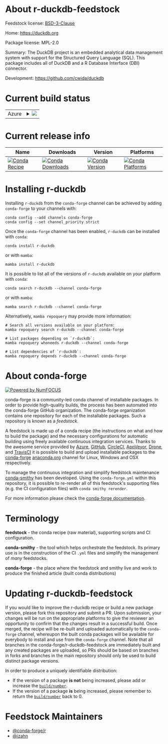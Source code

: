 About r-duckdb-feedstock
========================

Feedstock license: [BSD-3-Clause](https://github.com/conda-forge/r-duckdb-feedstock/blob/main/LICENSE.txt)

Home: https://duckdb.org

Package license: MPL-2.0

Summary: The DuckDB project is an embedded analytical data management system with support for the Structured Query Language (SQL). This package includes all of DuckDB and a R Database Interface (DBI) connector.

Development: https://github.com/cwida/duckdb

Current build status
====================


<table>
    
  <tr>
    <td>Azure</td>
    <td>
      <details>
        <summary>
          <a href="https://dev.azure.com/conda-forge/feedstock-builds/_build/latest?definitionId=12655&branchName=main">
            <img src="https://dev.azure.com/conda-forge/feedstock-builds/_apis/build/status/r-duckdb-feedstock?branchName=main">
          </a>
        </summary>
        <table>
          <thead><tr><th>Variant</th><th>Status</th></tr></thead>
          <tbody><tr>
              <td>linux_64_r_base4.2</td>
              <td>
                <a href="https://dev.azure.com/conda-forge/feedstock-builds/_build/latest?definitionId=12655&branchName=main">
                  <img src="https://dev.azure.com/conda-forge/feedstock-builds/_apis/build/status/r-duckdb-feedstock?branchName=main&jobName=linux&configuration=linux%20linux_64_r_base4.2" alt="variant">
                </a>
              </td>
            </tr><tr>
              <td>linux_64_r_base4.3</td>
              <td>
                <a href="https://dev.azure.com/conda-forge/feedstock-builds/_build/latest?definitionId=12655&branchName=main">
                  <img src="https://dev.azure.com/conda-forge/feedstock-builds/_apis/build/status/r-duckdb-feedstock?branchName=main&jobName=linux&configuration=linux%20linux_64_r_base4.3" alt="variant">
                </a>
              </td>
            </tr><tr>
              <td>osx_64_r_base4.2</td>
              <td>
                <a href="https://dev.azure.com/conda-forge/feedstock-builds/_build/latest?definitionId=12655&branchName=main">
                  <img src="https://dev.azure.com/conda-forge/feedstock-builds/_apis/build/status/r-duckdb-feedstock?branchName=main&jobName=osx&configuration=osx%20osx_64_r_base4.2" alt="variant">
                </a>
              </td>
            </tr><tr>
              <td>osx_64_r_base4.3</td>
              <td>
                <a href="https://dev.azure.com/conda-forge/feedstock-builds/_build/latest?definitionId=12655&branchName=main">
                  <img src="https://dev.azure.com/conda-forge/feedstock-builds/_apis/build/status/r-duckdb-feedstock?branchName=main&jobName=osx&configuration=osx%20osx_64_r_base4.3" alt="variant">
                </a>
              </td>
            </tr><tr>
              <td>osx_arm64_r_base4.2</td>
              <td>
                <a href="https://dev.azure.com/conda-forge/feedstock-builds/_build/latest?definitionId=12655&branchName=main">
                  <img src="https://dev.azure.com/conda-forge/feedstock-builds/_apis/build/status/r-duckdb-feedstock?branchName=main&jobName=osx&configuration=osx%20osx_arm64_r_base4.2" alt="variant">
                </a>
              </td>
            </tr><tr>
              <td>osx_arm64_r_base4.3</td>
              <td>
                <a href="https://dev.azure.com/conda-forge/feedstock-builds/_build/latest?definitionId=12655&branchName=main">
                  <img src="https://dev.azure.com/conda-forge/feedstock-builds/_apis/build/status/r-duckdb-feedstock?branchName=main&jobName=osx&configuration=osx%20osx_arm64_r_base4.3" alt="variant">
                </a>
              </td>
            </tr>
          </tbody>
        </table>
      </details>
    </td>
  </tr>
</table>

Current release info
====================

| Name | Downloads | Version | Platforms |
| --- | --- | --- | --- |
| [![Conda Recipe](https://img.shields.io/badge/recipe-r--duckdb-green.svg)](https://anaconda.org/conda-forge/r-duckdb) | [![Conda Downloads](https://img.shields.io/conda/dn/conda-forge/r-duckdb.svg)](https://anaconda.org/conda-forge/r-duckdb) | [![Conda Version](https://img.shields.io/conda/vn/conda-forge/r-duckdb.svg)](https://anaconda.org/conda-forge/r-duckdb) | [![Conda Platforms](https://img.shields.io/conda/pn/conda-forge/r-duckdb.svg)](https://anaconda.org/conda-forge/r-duckdb) |

Installing r-duckdb
===================

Installing `r-duckdb` from the `conda-forge` channel can be achieved by adding `conda-forge` to your channels with:

```
conda config --add channels conda-forge
conda config --set channel_priority strict
```

Once the `conda-forge` channel has been enabled, `r-duckdb` can be installed with `conda`:

```
conda install r-duckdb
```

or with `mamba`:

```
mamba install r-duckdb
```

It is possible to list all of the versions of `r-duckdb` available on your platform with `conda`:

```
conda search r-duckdb --channel conda-forge
```

or with `mamba`:

```
mamba search r-duckdb --channel conda-forge
```

Alternatively, `mamba repoquery` may provide more information:

```
# Search all versions available on your platform:
mamba repoquery search r-duckdb --channel conda-forge

# List packages depending on `r-duckdb`:
mamba repoquery whoneeds r-duckdb --channel conda-forge

# List dependencies of `r-duckdb`:
mamba repoquery depends r-duckdb --channel conda-forge
```


About conda-forge
=================

[![Powered by
NumFOCUS](https://img.shields.io/badge/powered%20by-NumFOCUS-orange.svg?style=flat&colorA=E1523D&colorB=007D8A)](https://numfocus.org)

conda-forge is a community-led conda channel of installable packages.
In order to provide high-quality builds, the process has been automated into the
conda-forge GitHub organization. The conda-forge organization contains one repository
for each of the installable packages. Such a repository is known as a *feedstock*.

A feedstock is made up of a conda recipe (the instructions on what and how to build
the package) and the necessary configurations for automatic building using freely
available continuous integration services. Thanks to the awesome service provided by
[Azure](https://azure.microsoft.com/en-us/services/devops/), [GitHub](https://github.com/),
[CircleCI](https://circleci.com/), [AppVeyor](https://www.appveyor.com/),
[Drone](https://cloud.drone.io/welcome), and [TravisCI](https://travis-ci.com/)
it is possible to build and upload installable packages to the
[conda-forge](https://anaconda.org/conda-forge) [anaconda.org](https://anaconda.org/)
channel for Linux, Windows and OSX respectively.

To manage the continuous integration and simplify feedstock maintenance
[conda-smithy](https://github.com/conda-forge/conda-smithy) has been developed.
Using the ``conda-forge.yml`` within this repository, it is possible to re-render all of
this feedstock's supporting files (e.g. the CI configuration files) with ``conda smithy rerender``.

For more information please check the [conda-forge documentation](https://conda-forge.org/docs/).

Terminology
===========

**feedstock** - the conda recipe (raw material), supporting scripts and CI configuration.

**conda-smithy** - the tool which helps orchestrate the feedstock.
                   Its primary use is in the construction of the CI ``.yml`` files
                   and simplify the management of *many* feedstocks.

**conda-forge** - the place where the feedstock and smithy live and work to
                  produce the finished article (built conda distributions)


Updating r-duckdb-feedstock
===========================

If you would like to improve the r-duckdb recipe or build a new
package version, please fork this repository and submit a PR. Upon submission,
your changes will be run on the appropriate platforms to give the reviewer an
opportunity to confirm that the changes result in a successful build. Once
merged, the recipe will be re-built and uploaded automatically to the
`conda-forge` channel, whereupon the built conda packages will be available for
everybody to install and use from the `conda-forge` channel.
Note that all branches in the conda-forge/r-duckdb-feedstock are
immediately built and any created packages are uploaded, so PRs should be based
on branches in forks and branches in the main repository should only be used to
build distinct package versions.

In order to produce a uniquely identifiable distribution:
 * If the version of a package **is not** being increased, please add or increase
   the [``build/number``](https://docs.conda.io/projects/conda-build/en/latest/resources/define-metadata.html#build-number-and-string).
 * If the version of a package **is** being increased, please remember to return
   the [``build/number``](https://docs.conda.io/projects/conda-build/en/latest/resources/define-metadata.html#build-number-and-string)
   back to 0.

Feedstock Maintainers
=====================

* [@conda-forge/r](https://github.com/conda-forge/r/)
* [@izahn](https://github.com/izahn/)

